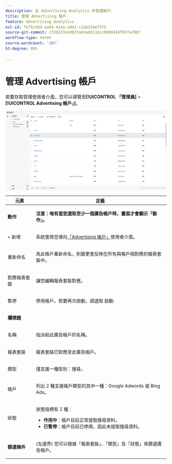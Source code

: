 ```yaml
---
description: 在 Advertising Analytics 中管理帳戶。
title: 管理 Advertising 帳戶
feature: Advertising Analytics
exl-id: fe75cd3d-aa84-414a-a9d1-c2ab25def575
source-git-commit: c53b533a1d037ab3ed811bcc0960418f037a708f
workflow-type: tm+mt
source-wordcount: '167'
ht-degree: 86%

---
```


# 管理 Advertising 帳戶

若要存取管理使用者介面，您可以導覽至&#x200B;**[!UICONTROL 「管理員]** > **[!UICONTROL Advertising 帳戶」]**。

![Advertising帳戶](assets/manage_ad_accounts.png)

<table id="table_BE318026CF024E94A885EED86AA7077F"> 
 <thead> 
  <tr> 
   <th colname="col1" class="entry"> 元素 </th> 
   <th colname="col2" class="entry"> 定義 </th> 
  </tr>
 </thead>
 <tbody> 
  <tr> 
   <td colname="col1"> <p><b>動作</b> </p> </td> 
   <td colname="col2"> <p><b>注意：唯有當您選取至少一個廣告帳戶時，畫面才會顯示「動作」。</b> </p> </td> 
  </tr> 
  <tr> 
   <td colname="col1"> <p>+ 新增 </p> </td> 
   <td colname="col2"> <p>系統會將您導向<a href="/help/integrate/c-advertising-analytics/c-adanalytics-workflow/aa-create-ad-account.md" >「Advertising 帳戶」</a>使用者介面。 </p> </td> 
  </tr> 
  <tr> 
   <td colname="col1"> <p>重新命名 </p> </td> 
   <td colname="col2"> <p>為此帳戶重新命名，則變更會反映在所有與帳戶相對應的報表套裝中。 </p> </td> 
  </tr> 
  <tr> 
   <td colname="col1"> <p>對應報表套裝 </p> </td> 
   <td colname="col2"> <p>讓您編輯報表套裝對應。 </p> </td> 
  </tr> 
  <tr> 
   <td colname="col1"> <p>暫停 </p> </td> 
   <td colname="col2"> <p>停用帳戶。若要再次啟動，請選取 <span class="uicontrol">啟動</span>. </p> </td> 
  </tr> 
  <tr> 
   <td colname="col1"> <p><b>欄標題</b> </p> </td> 
   <td colname="col2"> </td> 
  </tr> 
  <tr> 
   <td colname="col1"> <p>名稱 </p> </td> 
   <td colname="col2"> <p>指派給此廣告帳戶的名稱。 </p> </td> 
  </tr> 
  <tr> 
   <td colname="col1"> <p>報表套裝 </p> </td> 
   <td colname="col2"> <p>報表套裝已對應至此廣告帳戶。 </p> </td> 
  </tr> 
  <tr> 
   <td colname="col1"> <p>類型 </p> </td> 
   <td colname="col2"> <p>僅支援一種型別：搜尋。 </p> </td> 
  </tr> 
  <tr> 
   <td colname="col1"> <p>帳戶 </p> </td> 
   <td colname="col2"> <p>列出 2 種支援帳戶類型的其中一種：Google Adwords 或 Bing Ads。 </p> </td> 
  </tr> 
  <tr> 
   <td colname="col1"> <p>狀態 </p> </td> 
   <td colname="col2"> <p>狀態指標有 2 種： </p> 
    <ul id="ul_376263DEF6EE44B48564D272D3CBFCBC"> 
     <li id="li_75E329B68B4D4E929E227E717C993082"><b>作用中</b>：帳戶目前正常提取搜尋資料。 </li> 
     <li id="li_5E2DF98B22D34437A2A2C93F996C1EA2"><b>已暫停</b>：帳戶目前已停用，因此未提取搜尋資料。 </li> 
    </ul> </td> 
  </tr> 
  <tr> 
   <td colname="col1"> <p><b>篩選條件</b> </p> </td> 
   <td colname="col2"> <p>(左邊界) 您可以根據「報表套裝」、「類型」及「狀態」來篩選廣告帳戶。 </p> </td> 
  </tr> 
 </tbody> 
</table>
